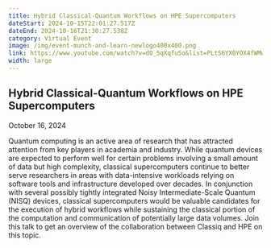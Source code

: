 ```yaml
---
title: Hybrid Classical-Quantum Workflows on HPE Supercomputers
dateStart: 2024-10-15T22:01:27.517Z
dateEnd: 2024-10-16T21:30:27.538Z
category: Virtual Event
image: /img/event-munch-and-learn-newlogo400x400.png
link: https://www.youtube.com/watch?v=dO_5qXqfu5o&list=PLtS6YX0YOX4fWMwKbp9blyI1GLdXlbWjY
width: large
---
```

## Hybrid Classical-Quantum Workflows on HPE Supercomputers

October 16, 2024

Quantum computing is an active area of research that has attracted attention from key players in academia and industry. While quantum devices are expected to perform well for certain problems involving a small amount of data but high complexity, classical supercomputers continue to better serve researchers in areas with data-intensive workloads relying on software tools and infrastructure developed over decades. In conjunction with several possibly tightly integrated Noisy Intermediate-Scale Quantum (NISQ) devices, classical supercomputers would be valuable candidates for the execution of hybrid workflows while sustaining the classical portion of the computation and communication of potentially large data volumes. Join this talk to get an overview of the collaboration between Classiq and HPE on this topic.